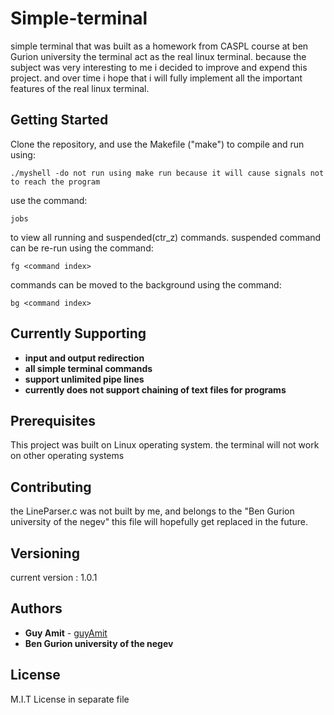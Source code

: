 # Simple-terminal
simple terminal that was built as a homework from CASPL course at ben Gurion university
the terminal act as the real linux terminal. because the subject was very interesting to me
i decided to improve and expend this project. and over time i hope that i will fully implement
all the important features of the real linux terminal.

## Getting Started

Clone the repository, and use the Makefile ("make") to compile and run using:

```
./myshell -do not run using make run because it will cause signals not to reach the program
```
use the command:
```
jobs
```
to view all running and suspended(ctr_z) commands.
suspended command can be re-run using the command:
```
fg <command index>
```
commands can be moved to the background using the command:
```
bg <command index>
```

## Currently Supporting
* **input and output redirection**
* **all simple terminal commands**
* **support unlimited pipe lines**
* **currently does not support chaining of text files for programs**

## Prerequisites

This project was built on Linux operating system.
the terminal will not work on other operating systems

## Contributing

the LineParser.c was not built by me, and belongs to the "Ben Gurion university of the negev"
this file will hopefully get replaced in the future.

## Versioning

current version : 1.0.1

## Authors

* **Guy Amit** - [guyAmit](https://github.com/guyAmit)
* **Ben Gurion university of the negev**

## License

M.I.T License in separate file 
